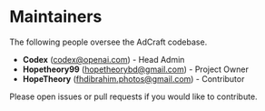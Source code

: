 # Maintainers

The following people oversee the AdCraft codebase.

- **Codex** (<codex@openai.com>) - Head Admin
- **Hopetheory99** (<hopetheorybd@gmail.com>) - Project Owner
- **HopeTheory** (<fhdibrahim.photos@gmail.com>) - Contributor

Please open issues or pull requests if you would like to contribute.
